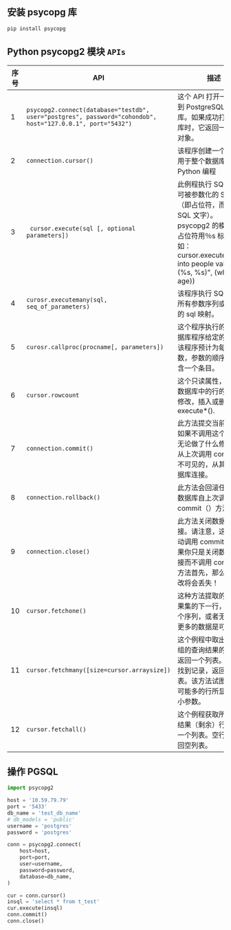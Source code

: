 ## 安装 psycopg 库

```sh
pip install psycopg
```

## Python psycopg2 模块 `APIs`

| 序号 | API                                                                                                         | 描述                                                                                                                                                                                  |
| ---- | ----------------------------------------------------------------------------------------------------------- | ------------------------------------------------------------------------------------------------------------------------------------------------------------------------------------- |
| 1    | `psycopg2.connect(database="testdb", user="postgres", password="cohondob", host="127.0.0.1", port="5432") ` | 这个 API 打开一个连接到 PostgreSQL 数据库。如果成功打开数据库时，它返回一个连接对象。                                                                                                 |
| 2    | `connection.cursor()`                                                                                       | 该程序创建一个光标将用于整个数据库使用 Python 编程                                                                                                                                    |
| 3    | ` cursor.execute(sql [, optional parameters])`                                                              | 此例程执行 SQL 语句。可被参数化的 SQL 语句（即占位符，而不是 SQL 文字）。 psycopg2 的模块支持占位符用％s 标志。例如：cursor.execute("insert into people values (%s, %s)", (who, age)) |
| 4    | `curosr.executemany(sql, seq_of_parameters)`                                                                | 该程序执行 SQL 命令对所有参数序列或序列中的 sql 映射。                                                                                                                                |
| 5    | `curosr.callproc(procname[, parameters])`                                                                   | 这个程序执行的存储数据库程序给定的名称。该程序预计为每一个参数，参数的顺序必须包含一个条目。                                                                                          |
| 6    | `cursor.rowcount`                                                                                           | 这个只读属性，它返回数据库中的行的总数已修改，插入或删除最后 execute\*().                                                                                                             |
| 7    | `connection.commit()`                                                                                       | 此方法提交当前事务。如果不调用这个方法，无论做了什么修改，自从上次调用 commit()是不可见的，从其他的数据库连接。                                                                       |
| 8    | `connection.rollback()`                                                                                     | 此方法会回滚任何更改数据库自上次调用 commit（）方法。                                                                                                                                 |
| 9    | `connection.close()`                                                                                        | 此方法关闭数据库连接。请注意，这并不自动调用 commit（）。如果你只是关闭数据库连接而不调用 commit（）方法首先，那么所有更改将会丢失！                                                  |
| 10   | `cursor.fetchone()`                                                                                         | 这种方法提取的查询结果集的下一行，返回一个序列，或者无当没有更多的数据是可用的。                                                                                                      |
| 11   | `cursor.fetchmany([size=cursor.arraysize])`                                                                 | 这个例程中取出下一个组的查询结果的行数，返回一个列表。当没有找到记录，返回空列表。该方法试图获取尽可能多的行所显示的大小参数。                                                        |
| 12   | `cursor.fetchall()`                                                                                         | 这个例程获取所有查询结果（剩余）行，返回一个列表。空行时则返回空列表。                                                                                                                |

## 操作 PGSQL

```python
import psycopg2

host = '10.59.79.79'
port = '5433'
db_name = 'test_db_name'
# db_models = 'public'
username = 'postgres'
password = 'postgres'

conn = psycopg2.connect(
    host=host,
    port=port,
    user=username,
    password=password,
    database=db_name,
)

cur = conn.cursor()
insql = 'select * from t_test'
cur.execute(insql)
conn.commit()
conn.close()

```

